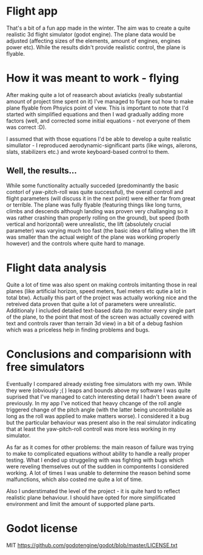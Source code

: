 # Flight app

That's a bit of a fun app made in the winter. The aim was to create a quite realistic 3d flight simulator (godot engine). The plane data would be adjusted (affecting sizes of the elements, amount of engines, engines power etc). While the results didn't provide realistic control, the plane is flyable. 

# How it was meant to work - flying

After making quite a lot of reasearch about aviaticks (really substantial amount of project time spent on it) I've managed to figure out how to make plane flyable from Phsyics point of view. This is important to note that I'd started with simplified equations and then I wad gradually adding more factors (well, and corrected some initial equations - not everyone of them was correct :D).

I assumed that with those equations I'd be able to develop a quite realistic simullator - I reproduced aerodynamic-significant parts (like wings, ailerons, slats, stabilizers etc.) and wrote keyboard-based control to them.
## Well, the results...
While some functionality actually succeded (predominantly the basic contorl of yaw-pitch-roll was quite successful), the overall controll and flight parameters (will discuss it in the next point) were either far from great or terrible.
The plane was fully flyable (featuring things like long turns, climbs and descends although landing was proven very challanging so it was rather crashing than properly rolling on the ground), but speed (both vertical and horizontal) were unrealistic, the lift (absolutely crucial parameter) was varying much too fast (the basic idea of falling when the lift was smaller than the actual weight of the plane was working properly however) and the controls where quite hard to manage.

# Flight data analysis
Quite a lot of time was also spent on making controls imitanting those in real planes (like artificial horizon, speed meters, fuel meters etc qutie a lot in total btw). Actually this part of the project was actually working nice and the retreived data proven that quite a lot of parameters were unrealistic. Additionaly I included detailed text-based data (to monitor every single part of the plane, to the point that most of the screen was actually covered with text and controls raver than terrain 3d view) in a bit of a debug fashion which was a priceless help in finding problems and bugs.
# Conclusions and comparisionn with free simulators
Eventually I compared already existing free simulators with my own. While they were (obviously ;( ) leaps and bounds above my software I was quite suprised that I've managed to catch interesting detail I hadn't been aware of previously.
In my app I've noticed that heavy chcange of the roll angle triggered change of the pitch angle (with the latter being uncontrollable as long as the roll was applied to make matters worse). I considered it a bug but the particular behaviour was present also in the real simulator indicating that at least the yaw-pitch-roll controll was more less working in my simulator.

As far as it comes for other problems: the main reason of failure was trying to make to complicated equations without ability to handle a really proper testing. What I ended up struggeling with was fighting with bugs which were reveling themselves out of the sudden in compontents I considered working. A lot of times I was unable to determine the reason behind some malfunctions, which also costed me quite a lot of time.

Also I understimated the level of the project - it is quite hard to reflect realistic plane behaviour. I should have opted for more simplificated environment and limit the amount of supported plane parts.

# Godot license
MIT
https://github.com/godotengine/godot/blob/master/LICENSE.txt

